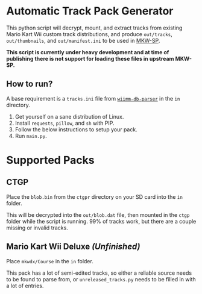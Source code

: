 # Automatic Track Pack Generator
This python script will decrypt, mount, and extract tracks from existing Mario Kart Wii
custom track distributions, and produce `out/tracks`, `out/thumbnails`, and `out/manifest.ini` to be used in [MKW-SP](https://github.com/GnomedDev/mkw-sp/tree/track-packs).

**This script is currently under heavy development and at time of publishing
there is not support for loading these files in upstream MKW-SP.**

## How to run?

A base requirement is a `tracks.ini` file from [`wiimm-db-parser`](https://github.com/GnomedDev/mkw-sp/tree/track-packs/tools/wiimm-db-parser) in the `in` directory.

1. Get yourself on a sane distribution of Linux.
2. Install `requests`, `pillow`, and `sh` with PIP.
3. Follow the below instructions to setup your pack.
4. Run `main.py`.

# Supported Packs
##  CTGP

Place the `blob.bin` from the `ctgpr` directory on your SD card into the `in` folder.

This will be decrypted into the `out/blob.dat` file, then mounted in the `ctgp` folder while the script is running. 99% of tracks work, but there are a couple missing or invalid tracks.

## Mario Kart Wii Deluxe *(Unfinished)*
Place `mkwdx/Course` in the `in` folder.

This pack has a lot of semi-edited tracks, so either a reliable source needs to be found to parse from, or `unreleased_tracks.py` needs to be filled in with a lot of entries.
